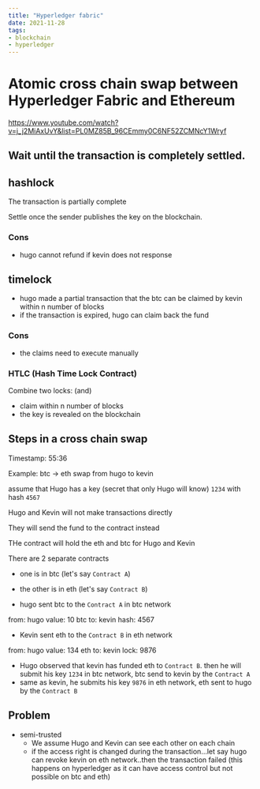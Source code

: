 ```yaml
---
title: "Hyperledger fabric"
date: 2021-11-28
tags:
- blockchain
- hyperledger
---
```


# Atomic cross chain swap between Hyperledger Fabric and Ethereum

https://www.youtube.com/watch?v=j_j2MiAxUvY&list=PL0MZ85B_96CEmmy0C6NF52ZCMNcY1Wryf

## Wait until the transaction is completely settled.

## hashlock

The transaction is partially complete

Settle once the sender publishes the key on the blockchain.

### Cons

* hugo cannot refund if kevin does not response

## timelock

* hugo made a partial transaction that the btc can be claimed by kevin within n number of blocks
* if the transaction is expired, hugo can claim back the fund

### Cons
* the claims need to execute manually

### HTLC (Hash Time Lock Contract)

Combine two locks: (and)

* claim within n number of blocks
* the key is revealed on the blockchain 

## Steps in a cross chain swap

Timestamp: 55:36

Example: btc -> eth swap from hugo to kevin

assume that Hugo has a key (secret that only Hugo will know) `1234` with hash `4567`

Hugo and Kevin will not make transactions directly

They will send the fund to the contract instead

THe contract will hold the eth and btc for Hugo and Kevin

There are 2 separate contracts
* one is in btc (let's say `Contract A`)
* the other is in eth (let's say `Contract B`)

* hugo sent btc to the `Contract A` in btc network

from: hugo
value: 10 btc
to: kevin
hash: 4567

* Kevin sent eth to the `Contract B` in eth network

from: hugo
value: 134 eth
to: kevin
lock: 9876

* Hugo observed that kevin has funded eth to `Contract B`. then he will submit his key `1234` in btc network, btc send to kevin by the `Contract A` 
* same as kevin, he submits his key `9876` in eth network, eth sent to hugo by the `Contract B`

## Problem

* semi-trusted
  * We assume Hugo and Kevin can see each other on each chain
  * if the access right is changed during the transaction...let say hugo can revoke kevin on eth network..then the transaction failed (this happens on hyperledger as it can have access control but not possible on btc and eth)
